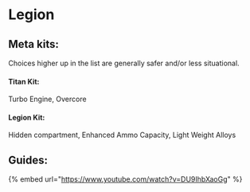 # Legion

## Meta kits:

Choices higher up in the list are generally safer and/or less situational.

#### Titan Kit:

Turbo Engine, Overcore

#### Legion Kit:

Hidden compartment, Enhanced Ammo Capacity, Light Weight Alloys

## Guides:&#x20;

{% embed url="https://www.youtube.com/watch?v=DU9IhbXaoGg" %}
